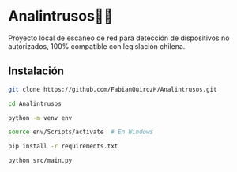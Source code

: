 # Analintrusos🕵️‍♂️

Proyecto local de escaneo de red para detección de dispositivos no autorizados, 100% compatible con legislación chilena.

## Instalación

```bash
git clone https://github.com/FabianQuirozH/Analintrusos.git
```
```bash
cd Analintrusos
```
```bash
python -m venv env
```
```bash
source env/Scripts/activate  # En Windows
```
```bash
pip install -r requirements.txt
```
```bash
python src/main.py 
```
